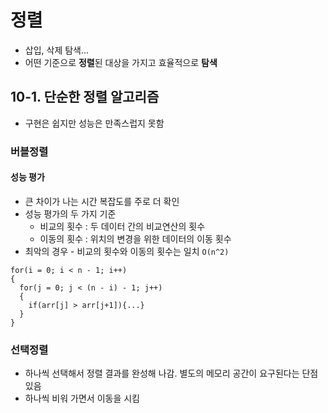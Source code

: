 # 정렬

- 삽입, 삭제 탐색...
- 어떤 기준으로 **정렬**된 대상을 가지고 효율적으로 **탐색**

## 10-1. 단순한 정렬 알고리즘

- 구현은 쉽지만 성능은 만족스럽지 못함

### 버블정렬

#### 성능 평가

- 큰 차이가 나는 시간 복잡도를 주로 더 확인
- 성능 평가의 두 가지 기준
  - 비교의 횟수 : 두 데이터 간의 비교연산의 횟수
  - 이동의 횟수 : 위치의 변경을 위한 데이터의 이동 횟수
- 최악의 경우 - 비교의 횟수와 이동의 횟수는 일치 `O(n^2)`

```
for(i = 0; i < n - 1; i++)
{
  for(j = 0; j < (n - i) - 1; j++)
  {
    if(arr[j] > arr[j+1]){...}
  }
}
```

### 선택정렬

- 하나씩 선택해서 정렬 결과를 완성해 나감. 별도의 메모리 공간이 요구된다는 단점 있음
- 하나씩 비워 가면서 이동을 시킴
